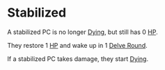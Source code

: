 # Stabilized

A stabilized PC is no longer [Dying](Dying.md), but still has 0 [HP](../../Player%20Characters/Derived%20Statistics/Hit%20Points.md).

They restore 1 [HP](../../Player%20Characters/Derived%20Statistics/Hit%20Points.md) and wake up in 1 [Delve Round](../Core%20Procedures/Round.md#Delve%20Round).

If a stabilized PC takes damage, they start [Dying](Dying.md).
